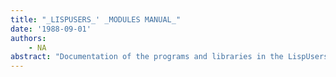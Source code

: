 ```yaml
---
title: "_LISPUSERS_' _MODULES MANUAL_"
date: '1988-09-01'
authors: 
    - NA
abstract: "Documentation of the programs and libraries in the LispUsers collection of user contributed Lisp software."
---
```


